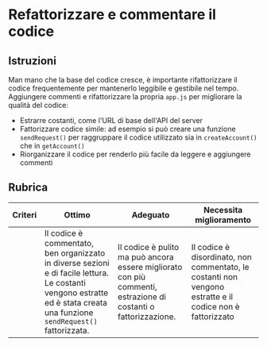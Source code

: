 # Refattorizzare e commentare il codice

## Istruzioni

Man mano che la base del codice cresce, è importante rifattorizzare il codice frequentemente per mantenerlo leggibile e gestibile nel tempo. Aggiungere commenti e rifattorizzare la propria `app.js` per migliorare la qualità del codice:

- Estrarre costanti, come l'URL di base dell'API del server
- Fattorizzare codice simile: ad esempio si può creare una funzione `sendRequest()` per raggruppare il codice utilizzato sia in `createAccount()` che in `getAccount()`
- Riorganizzare il codice per renderlo più facile da leggere e aggiungere commenti

## Rubrica

| Criteri | Ottimo | Adeguato | Necessita miglioramento |
| -------- | ------------------------------------------------------------------------------------------------------------------------------------------------------------- | ------------------------------------------------------------------------------------------------- | ------------------------------------------------------------------------------------- |
|          | Il codice è commentato, ben organizzato in diverse sezioni e di facile lettura. Le costanti vengono estratte ed è stata creata una funzione `sendRequest()` fattorizzata. | Il codice è pulito ma può ancora essere migliorato con più commenti, estrazione di costanti o fattorizzazione. | Il codice è disordinato, non commentato, le costanti non vengono estratte e il codice non è fattorizzato |
